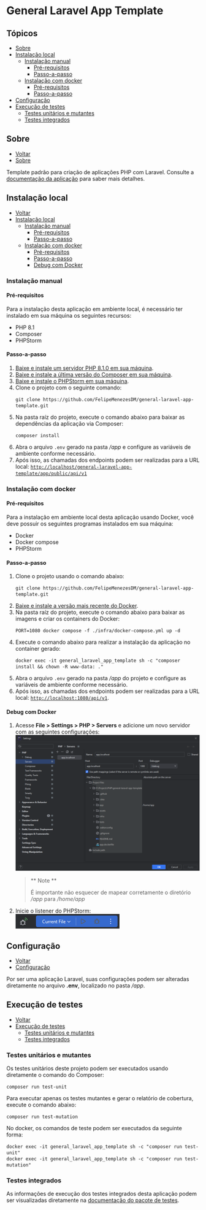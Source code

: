 # General Laravel App Template
## Tópicos
- [Sobre](#sobre)
- [Instalação local](#instalação-local)
    - [Instalação manual](#instalação-manual)
        - [Pré-requisitos](#pré-requisitos)
        - [Passo-a-passo](#passo-a-passo)
    - [Instalação com docker](#instalação-com-docker)
        - [Pré-requisitos](#pré-requisitos-1)
        - [Passo-a-passo](#passo-a-passo-1)
- [Configuração](#configuração)
- [Execução de testes](#execução-de-testes)
    - [Testes unitários e mutantes](#testes-unitários-e-mutantes)
    - [Testes integrados](#testes-integrados)

## Sobre
- [Voltar](#tópicos)
- [Sobre](#sobre)

Template padrão para criação de aplicações PHP com Laravel. Consulte a [documentação da aplicação](./app/README.md) para saber mais detalhes.

## Instalação local
- [Voltar](#tópicos)
- [Instalação local](#instalação-local)
    - [Instalação manual](#instalação-manual)
        - [Pré-requisitos](#pré-requisitos)
        - [Passo-a-passo](#passo-a-passo)
    - [Instalação com docker](#instalação-com-docker)
        - [Pré-requisitos](#pré-requisitos-1)
        - [Passo-a-passo](#passo-a-passo-1)
        - [Debug com Docker](#debug-com-docker)

### Instalação manual
#### Pré-requisitos
Para a instalação desta aplicação em ambiente local, é necessário ter instalado em sua máquina os seguintes recursos:
- PHP 8.1
- Composer
- PHPStorm

#### Passo-a-passo
1. [Baixe e instale um servidor PHP 8.1.0 em sua máquina](https://www.apachefriends.org/pt_br/index.html).
2. [Baixe e instale a última versão do Composer em sua máquina](https://getcomposer.org/download/).
3. [Baixe e instale o PHPStorm em sua máquina](https://www.jetbrains.com/pt-br/phpstorm/download/#section=windows).
4. Clone o projeto com o seguinte comando:
   ```
   git clone https://github.com/FelipeMenezesDM/general-laravel-app-template.git
   ```
5. Na pasta raíz do projeto, execute o comando abaixo para baixar as dependências da aplicação via Composer:
   ```
   composer install
   ```
6. Abra o arquivo `.env` gerado na pasta _/app_ e configure as variáveis de ambiente conforme necessário.
7. Após isso, as chamadas dos endpoints podem ser realizadas para a URL local: [``http://localhost/general-laravel-app-template/app/public/api/v1``](http://localhost/general-laravel-app-template/app/public/api/v1)

### Instalação com docker
#### Pré-requisitos
Para a instalação em ambiente local desta aplicação usando Docker, você deve possuir os seguintes programas instalados em sua máquina:

- Docker
- Docker compose
- PHPStorm

#### Passo-a-passo
1. Clone o projeto usando o comando abaixo:
   ```
   git clone https://github.com/FelipeMenezesDM/general-laravel-app-template.git
   ```
2. [Baixe e instale a versão mais recente do Docker](https://docs.docker.com/desktop/install/windows-install/).
3. Na pasta raíz do projeto, execute o comando abaixo para baixar as imagens e criar os containers do Docker:
   ```
   PORT=1080 docker compose -f ./infra/docker-compose.yml up -d
   ```
4. Execute o comando abaixo para realizar a instalação da aplicação no container gerado:
   ```
   docker exec -it general_laravel_app_template sh -c "composer install && chown -R www-data: ."
   ```
5. Abra o arquivo `.env` gerado na pasta _/app_ do projeto e configure as variáveis de ambiente conforme necessário.
6. Após isso, as chamadas dos endpoints podem ser realizadas para a URL local: [``http://localhost:1080/api/v1``](http://localhost:1080/api/v1).

#### Debug com Docker
1. Acesse **File > Settings > PHP > Servers** e adicione um novo servidor com as seguintes configurações:<br>
   ![](./assets/phpstorm-debug-docker.png)
   
   > ** Note **
   > 
   > É importante não esquecer de mapear corretamente o diretório _/app_ para _/home/app_
2. Inicie o listener do PHPStorm:<br>
   ![](./assets/phpstorm-debug-start.png)

## Configuração
- [Voltar](#tópicos)
- [Configuração](#configuração)

Por ser uma aplicação Laravel, suas configurações podem ser alteradas diretamente no arquivo **.env**, localizado no pasta _/app_.

## Execução de testes
- [Voltar](#tópicos)
- [Execução de testes](#execução-de-testes)
    - [Testes unitários e mutantes](#testes-unitários-e-mutantes)
    - [Testes integrados](#testes-integrados)

### Testes unitários e mutantes
Os testes unitários deste projeto podem ser executados usando diretamente o comando do Composer:
```
composer run test-unit
```

Para executar apenas os testes mutantes e gerar o relatório de cobertura, execute o comando abaixo:
```
composer run test-mutation
```

No docker, os comandos de teste podem ser executados da seguinte forma:
```
docker exec -it general_laravel_app_template sh -c "composer run test-unit"
docker exec -it general_laravel_app_template sh -c "composer run test-mutation"
```

### Testes integrados
As informações de execução dos testes integrados desta aplicação podem ser visualizadas diretamente na [documentação do pacote de testes](./tests/README.md).
